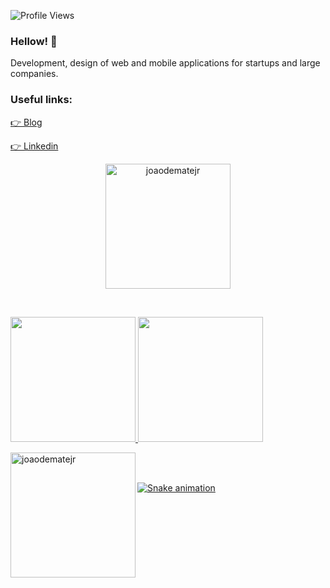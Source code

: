 ![Profile Views](http://estruyf-github.azurewebsites.net/api/VisitorHit?user=joaodematejr&repo=joaodematejr&countColorcountColor)

### Hellow! 👋

Development, design of web and mobile applications for startups and large companies. 

### Useful links: 
[👉 Blog](https://joaodematejr.github.io)

[ 👉 Linkedin](https://www.linkedin.com/in/joaodemate/)

<div>
    <a href="https://github.com/joaodematejr">
    <p align="center">
        <img height="200em" src="https://github-readme-streak-stats.herokuapp.com/?user=joaodematejr&theme=black-ice&hide_border=true&stroke=0000&background=0D1117&ring=e05397&fire=e05397&currStreakLabel=e05397" alt="joaodematejr" align="center"/>
    </p>
  </div>
 
 <br/>

<div>
    <a href="https://github.com/joaodematejr">
    <p align="left">
        <img height="200em" src="https://github-readme-stats.vercel.app/api?username=joaodematejr&show_icons=true&theme=dracula&include_all_commits=true&count_private=true"/>
        <img height="200em" src="https://github-readme-stats.vercel.app/api/top-langs/?username=joaodematejr&layout=compact&langs_count=7&theme=dracula"/>
    </p>
  </div>
 
 
<div>
    <a href="https://github.com/joaodematejr">
    <p align="left">
    <img height="200em" src="https://github-profile-summary-cards.vercel.app/api/cards/profile-details?username=joaodematejr&theme=github_dark" alt="joaodematejr" align="left"/>
    </p>
  </div>
 
 <br/>
 

 
 <!-- <p align="left">
  <img height="180em" src="https://github-readme-streak-stats.herokuapp.com/?user=joaodematejr" />
  <img height="180em" src="https://user-images.githubusercontent.com/22433243/121538215-faa36d80-c9da-11eb-9dce-0def2d07ff62.gif" />
</p> -->

 <br/>

![Snake animation](https://github.com/joaodematejr/joaodematejr/blob/output/github-contribution-grid-snake.svg) 
